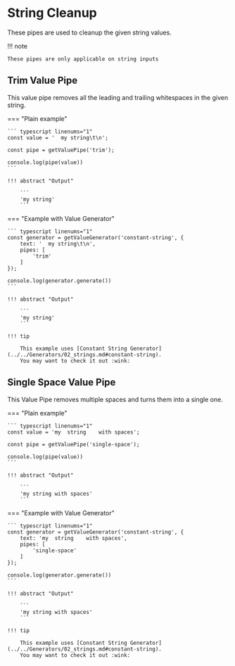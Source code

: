 # String Cleanup

These pipes are used to cleanup the given string values.

!!! note

    These pipes are only applicable on string inputs


## Trim Value Pipe

This value pipe removes all the leading and trailing whitespaces in
the given string.

=== "Plain example"

    ``` typescript linenums="1"
    const value = '  my string\t\n';
    
    const pipe = getValuePipe('trim');

    console.log(pipe(value))
    ```

    !!! abstract "Output"
        
        ```
        'my string'
        ```

=== "Example with Value Generator"

    ``` typescript linenums="1"
    const generator = getValueGenerator('constant-string', {
        text: '  my string\t\n',
        pipes: [
            'trim'
        ]
    });
    
    console.log(generator.generate())
    ```

    !!! abstract "Output"
        
        ```
        'my string'
        ```
    
    !!! tip
    
        This example uses [Constant String Generator](../../Generators/02_strings.md#constant-string).
        You may want to check it out :wink:

## Single Space Value Pipe

This Value Pipe removes multiple spaces and turns them into a single one.


=== "Plain example"

    ``` typescript linenums="1"
    const value = 'my  string    with spaces';
    
    const pipe = getValuePipe('single-space');

    console.log(pipe(value))
    ```

    !!! abstract "Output"
        
        ```
        'my string with spaces'
        ```

=== "Example with Value Generator"

    ``` typescript linenums="1"
    const generator = getValueGenerator('constant-string', {
        text: 'my  string    with spaces',
        pipes: [
            'single-space'
        ]
    });
    
    console.log(generator.generate())
    ```

    !!! abstract "Output"
        
        ```
        'my string with spaces'
        ```
    
    !!! tip
    
        This example uses [Constant String Generator](../../Generators/02_strings.md#constant-string).
        You may want to check it out :wink:
